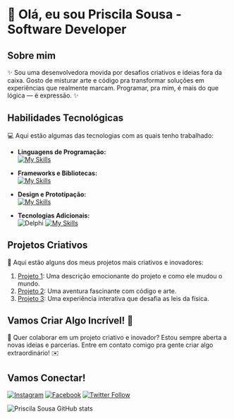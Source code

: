 # 🚀 Olá, eu sou Priscila Sousa - Software Developer 

## Sobre mim

✨ Sou uma desenvolvedora movida por desafios criativos e ideias fora da caixa. Gosto de misturar arte e código pra transformar soluções em experiências que realmente marcam. Programar, pra mim, é mais do que lógica — é expressão. ✨

## Habilidades Tecnológicas

💻 Aqui estão algumas das tecnologias com as quais tenho trabalhado:

- **Linguagens de Programação:**  
  [![My Skills](https://skillicons.dev/icons?i=html,css,php,javascript,python,cpp)](https://skillicons.dev)

- **Frameworks e Bibliotecas:**  
  [![My Skills](https://skillicons.dev/icons?i=react)](https://skillicons.dev)

- **Design e Prototipação:**  
  [![My Skills](https://skillicons.dev/icons?i=figma)](https://skillicons.dev)

- **Tecnologias Adicionais:**  
  ![Delphi](https://img.shields.io/badge/Delphi-red?style=flat-square&logo=delphi&logoColor=white)
  [![My Skills](https://skillicons.dev/icons?i=aws)](https://skillicons.dev)

## Projetos Criativos

🎨 Aqui estão alguns dos meus projetos mais criativos e inovadores:

1. [Projeto 1](https://github.com/seu-usuario/projeto1): Uma descrição emocionante do projeto e como ele mudou o mundo.
2. [Projeto 2](https://github.com/seu-usuario/projeto2): Uma aventura fascinante com código e arte.
3. [Projeto 3](https://github.com/seu-usuario/projeto3): Uma experiência interativa que desafia as leis da física.

## Vamos Criar Algo Incrível! 💫

💬 Quer colaborar em um projeto criativo e inovador? Estou sempre aberta a novas ideias e parcerias. Entre em contato comigo pra gente criar algo extraordinário! ✉️

## Vamos Conectar!

[![Instagram](https://img.shields.io/badge/-@seuuser-purple?style=flat-square&logo=Instagram&logoColor=white&link=https://instagram.com/seuuser)](https://instagram.com/seuuser)
[![Facebook](https://img.shields.io/badge/-PriscilaSousa-blue?style=flat-square&logo=Facebook&logoColor=white&link=https://facebook.com/seuuser)](https://facebook.com/seuuser)
[![Twitter Follow](https://img.shields.io/twitter/follow/seuuser?style=social)](https://twitter.com/seuuser)

![Priscila Sousa GitHub stats](https://github-readme-stats.vercel.app/api?username=SeuUsuario&show_icons=true&theme=dracula)
